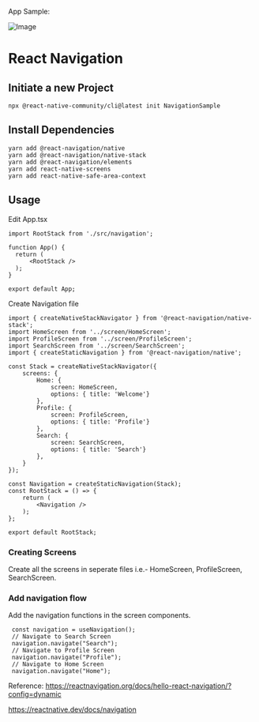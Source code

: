 App Sample: 

![Image](https://github.com/user-attachments/assets/4b1db9cd-d82f-4659-8aa1-0b1ae07ade26)

# React Navigation

## Initiate a new Project
```
npx @react-native-community/cli@latest init NavigationSample
```
## Install Dependencies
```
yarn add @react-navigation/native 
yarn add @react-navigation/native-stack
yarn add @react-navigation/elements
yarn add react-native-screens 
yarn add react-native-safe-area-context
```

## Usage
Edit App.tsx
```
import RootStack from './src/navigation';

function App() {
  return (
      <RootStack />
  );
}

export default App;
```

Create Navigation file

```
import { createNativeStackNavigator } from '@react-navigation/native-stack';
import HomeScreen from '../screen/HomeScreen';
import ProfileScreen from '../screen/ProfileScreen';
import SearchScreen from '../screen/SearchScreen';
import { createStaticNavigation } from '@react-navigation/native';

const Stack = createNativeStackNavigator({
    screens: {
        Home: {
            screen: HomeScreen,
            options: { title: 'Welcome'}
        },
        Profile: {
            screen: ProfileScreen,
            options: { title: 'Profile'}
        },
        Search: {
            screen: SearchScreen,
            options: { title: 'Search'}
        },
    }
});

const Navigation = createStaticNavigation(Stack);
const RootStack = () => {
    return (
        <Navigation />
    );
};

export default RootStack;
```

### Creating Screens
Create all the screens in seperate files i.e.- HomeScreen, ProfileScreen, SearchScreen.

### Add navigation flow
Add the navigation functions in the screen components.

```
 const navigation = useNavigation();
 // Navigate to Search Screen
 navigation.navigate("Search");
 // Navigate to Profile Screen
 navigation.navigate("Profile");
 // Navigate to Home Screen
 navigation.navigate("Home");
 ```


Reference: https://reactnavigation.org/docs/hello-react-navigation/?config=dynamic

https://reactnative.dev/docs/navigation